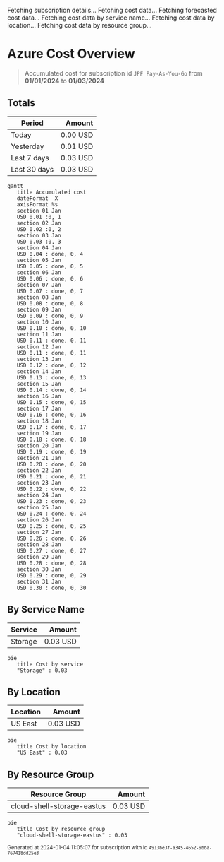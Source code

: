 Fetching subscription details...
Fetching cost data...
Fetching forecasted cost data...
Fetching cost data by service name...
Fetching cost data by location...
Fetching cost data by resource group...
# Azure Cost Overview

> Accumulated cost for subscription id `JPF Pay-As-You-Go` from **01/01/2024** to **01/03/2024**

## Totals

|Period|Amount|
|---|---:|
|Today|0.00 USD|
|Yesterday|0.01 USD|
|Last 7 days|0.03 USD|
|Last 30 days|0.03 USD|

```mermaid
gantt
   title Accumulated cost
   dateFormat  X
   axisFormat %s
   section 01 Jan
   USD 0.01 :0, 1
   section 02 Jan
   USD 0.02 :0, 2
   section 03 Jan
   USD 0.03 :0, 3
   section 04 Jan
   USD 0.04 : done, 0, 4
   section 05 Jan
   USD 0.05 : done, 0, 5
   section 06 Jan
   USD 0.06 : done, 0, 6
   section 07 Jan
   USD 0.07 : done, 0, 7
   section 08 Jan
   USD 0.08 : done, 0, 8
   section 09 Jan
   USD 0.09 : done, 0, 9
   section 10 Jan
   USD 0.10 : done, 0, 10
   section 11 Jan
   USD 0.11 : done, 0, 11
   section 12 Jan
   USD 0.11 : done, 0, 11
   section 13 Jan
   USD 0.12 : done, 0, 12
   section 14 Jan
   USD 0.13 : done, 0, 13
   section 15 Jan
   USD 0.14 : done, 0, 14
   section 16 Jan
   USD 0.15 : done, 0, 15
   section 17 Jan
   USD 0.16 : done, 0, 16
   section 18 Jan
   USD 0.17 : done, 0, 17
   section 19 Jan
   USD 0.18 : done, 0, 18
   section 20 Jan
   USD 0.19 : done, 0, 19
   section 21 Jan
   USD 0.20 : done, 0, 20
   section 22 Jan
   USD 0.21 : done, 0, 21
   section 23 Jan
   USD 0.22 : done, 0, 22
   section 24 Jan
   USD 0.23 : done, 0, 23
   section 25 Jan
   USD 0.24 : done, 0, 24
   section 26 Jan
   USD 0.25 : done, 0, 25
   section 27 Jan
   USD 0.26 : done, 0, 26
   section 28 Jan
   USD 0.27 : done, 0, 27
   section 29 Jan
   USD 0.28 : done, 0, 28
   section 30 Jan
   USD 0.29 : done, 0, 29
   section 31 Jan
   USD 0.30 : done, 0, 30
```

## By Service Name

|Service|Amount|
|---|---:|
|Storage|0.03 USD|

```mermaid
pie
   title Cost by service
   "Storage" : 0.03
```

## By Location

|Location|Amount|
|---|---:|
|US East|0.03 USD|

```mermaid
pie
   title Cost by location
   "US East" : 0.03
```

## By Resource Group

|Resource Group|Amount|
|---|---:|
|cloud-shell-storage-eastus|0.03 USD|

```mermaid
pie
   title Cost by resource group
   "cloud-shell-storage-eastus" : 0.03
```

<sup>Generated at 2024-01-04 11:05:07 for subscription with id `4913be3f-a345-4652-9bba-767418dd25e3`</sup>
